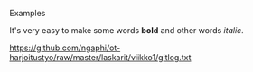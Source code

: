 Examples

It's very easy to make some words **bold** and other words *italic*.

https://github.com/ngaphi/ot-harjoitustyo/raw/master/laskarit/viikko1/gitlog.txt

